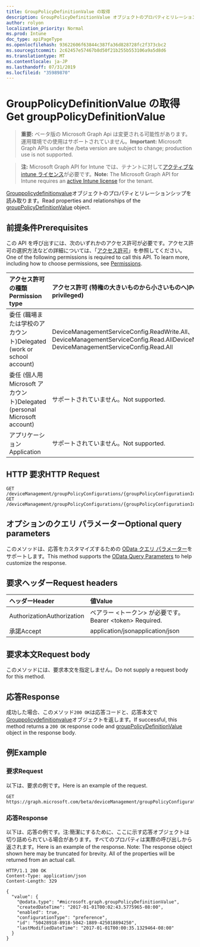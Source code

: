 ```yaml
---
title: GroupPolicyDefinitionValue の取得
description: GroupPolicyDefinitionValue オブジェクトのプロパティとリレーションシップを読み取ります。
author: rolyon
localization_priority: Normal
ms.prod: Intune
doc_type: apiPageType
ms.openlocfilehash: 93622606f63844c387fa36d828728fc2f373cbc2
ms.sourcegitcommit: 2c62457e57467b8d50f21b255b553106a9a5d8d6
ms.translationtype: MT
ms.contentlocale: ja-JP
ms.lasthandoff: 07/31/2019
ms.locfileid: "35989870"
---
```

# <a name="get-grouppolicydefinitionvalue"></a><span data-ttu-id="f854a-103">GroupPolicyDefinitionValue の取得</span><span class="sxs-lookup"><span data-stu-id="f854a-103">Get groupPolicyDefinitionValue</span></span>

> <span data-ttu-id="f854a-104">**重要:** ベータ版の Microsoft Graph Api は変更される可能性があります。運用環境での使用はサポートされていません。</span><span class="sxs-lookup"><span data-stu-id="f854a-104">**Important:** Microsoft Graph APIs under the /beta version are subject to change; production use is not supported.</span></span>

> <span data-ttu-id="f854a-105">**注:** Microsoft Graph API for Intune では、テナントに対して[アクティブな intune ライセンス](https://go.microsoft.com/fwlink/?linkid=839381)が必要です。</span><span class="sxs-lookup"><span data-stu-id="f854a-105">**Note:** The Microsoft Graph API for Intune requires an [active Intune license](https://go.microsoft.com/fwlink/?linkid=839381) for the tenant.</span></span>

<span data-ttu-id="f854a-106">[Grouppolicydefinitionvalue](../resources/intune-grouppolicy-grouppolicydefinitionvalue.md)オブジェクトのプロパティとリレーションシップを読み取ります。</span><span class="sxs-lookup"><span data-stu-id="f854a-106">Read properties and relationships of the [groupPolicyDefinitionValue](../resources/intune-grouppolicy-grouppolicydefinitionvalue.md) object.</span></span>

## <a name="prerequisites"></a><span data-ttu-id="f854a-107">前提条件</span><span class="sxs-lookup"><span data-stu-id="f854a-107">Prerequisites</span></span>
<span data-ttu-id="f854a-p101">この API を呼び出すには、次のいずれかのアクセス許可が必要です。アクセス許可の選択方法などの詳細については、「[アクセス許可](/graph/permissions-reference)」を参照してください。</span><span class="sxs-lookup"><span data-stu-id="f854a-p101">One of the following permissions is required to call this API. To learn more, including how to choose permissions, see [Permissions](/graph/permissions-reference).</span></span>

|<span data-ttu-id="f854a-110">アクセス許可の種類</span><span class="sxs-lookup"><span data-stu-id="f854a-110">Permission type</span></span>|<span data-ttu-id="f854a-111">アクセス許可 (特権の大きいものから小さいものへ)</span><span class="sxs-lookup"><span data-stu-id="f854a-111">Permissions (from most to least privileged)</span></span>|
|:---|:---|
|<span data-ttu-id="f854a-112">委任 (職場または学校のアカウント)</span><span class="sxs-lookup"><span data-stu-id="f854a-112">Delegated (work or school account)</span></span>|<span data-ttu-id="f854a-113">DeviceManagementServiceConfig.ReadWrite.All、DeviceManagementServiceConfig.Read.All</span><span class="sxs-lookup"><span data-stu-id="f854a-113">DeviceManagementServiceConfig.ReadWrite.All, DeviceManagementServiceConfig.Read.All</span></span>|
|<span data-ttu-id="f854a-114">委任 (個人用 Microsoft アカウント)</span><span class="sxs-lookup"><span data-stu-id="f854a-114">Delegated (personal Microsoft account)</span></span>|<span data-ttu-id="f854a-115">サポートされていません。</span><span class="sxs-lookup"><span data-stu-id="f854a-115">Not supported.</span></span>|
|<span data-ttu-id="f854a-116">アプリケーション</span><span class="sxs-lookup"><span data-stu-id="f854a-116">Application</span></span>|<span data-ttu-id="f854a-117">サポートされていません。</span><span class="sxs-lookup"><span data-stu-id="f854a-117">Not supported.</span></span>|

## <a name="http-request"></a><span data-ttu-id="f854a-118">HTTP 要求</span><span class="sxs-lookup"><span data-stu-id="f854a-118">HTTP Request</span></span>
<!-- {
  "blockType": "ignored"
}
-->
``` http
GET /deviceManagement/groupPolicyConfigurations/{groupPolicyConfigurationId}/definitionValues/{groupPolicyDefinitionValueId}
GET /deviceManagement/groupPolicyConfigurations/{groupPolicyConfigurationId}/definitionValues/{groupPolicyDefinitionValueId}/presentationValues/{groupPolicyPresentationValueId}/definitionValue
```

## <a name="optional-query-parameters"></a><span data-ttu-id="f854a-119">オプションのクエリ パラメーター</span><span class="sxs-lookup"><span data-stu-id="f854a-119">Optional query parameters</span></span>
<span data-ttu-id="f854a-120">このメソッドは、応答をカスタマイズするための [OData クエリ パラメーター](https://docs.microsoft.com/en-us/graph/query-parameters)をサポートします。</span><span class="sxs-lookup"><span data-stu-id="f854a-120">This method supports the [OData Query Parameters](https://docs.microsoft.com/en-us/graph/query-parameters) to help customize the response.</span></span>

## <a name="request-headers"></a><span data-ttu-id="f854a-121">要求ヘッダー</span><span class="sxs-lookup"><span data-stu-id="f854a-121">Request headers</span></span>
|<span data-ttu-id="f854a-122">ヘッダー</span><span class="sxs-lookup"><span data-stu-id="f854a-122">Header</span></span>|<span data-ttu-id="f854a-123">値</span><span class="sxs-lookup"><span data-stu-id="f854a-123">Value</span></span>|
|:---|:---|
|<span data-ttu-id="f854a-124">Authorization</span><span class="sxs-lookup"><span data-stu-id="f854a-124">Authorization</span></span>|<span data-ttu-id="f854a-125">ベアラー &lt;トークン&gt; が必要です。</span><span class="sxs-lookup"><span data-stu-id="f854a-125">Bearer &lt;token&gt; Required.</span></span>|
|<span data-ttu-id="f854a-126">承諾</span><span class="sxs-lookup"><span data-stu-id="f854a-126">Accept</span></span>|<span data-ttu-id="f854a-127">application/json</span><span class="sxs-lookup"><span data-stu-id="f854a-127">application/json</span></span>|

## <a name="request-body"></a><span data-ttu-id="f854a-128">要求本文</span><span class="sxs-lookup"><span data-stu-id="f854a-128">Request body</span></span>
<span data-ttu-id="f854a-129">このメソッドには、要求本文を指定しません。</span><span class="sxs-lookup"><span data-stu-id="f854a-129">Do not supply a request body for this method.</span></span>

## <a name="response"></a><span data-ttu-id="f854a-130">応答</span><span class="sxs-lookup"><span data-stu-id="f854a-130">Response</span></span>
<span data-ttu-id="f854a-131">成功した場合、このメソッド`200 OK`は応答コードと、応答本文で[Grouppolicydefinitionvalue](../resources/intune-grouppolicy-grouppolicydefinitionvalue.md)オブジェクトを返します。</span><span class="sxs-lookup"><span data-stu-id="f854a-131">If successful, this method returns a `200 OK` response code and [groupPolicyDefinitionValue](../resources/intune-grouppolicy-grouppolicydefinitionvalue.md) object in the response body.</span></span>

## <a name="example"></a><span data-ttu-id="f854a-132">例</span><span class="sxs-lookup"><span data-stu-id="f854a-132">Example</span></span>

### <a name="request"></a><span data-ttu-id="f854a-133">要求</span><span class="sxs-lookup"><span data-stu-id="f854a-133">Request</span></span>
<span data-ttu-id="f854a-134">以下は、要求の例です。</span><span class="sxs-lookup"><span data-stu-id="f854a-134">Here is an example of the request.</span></span>
``` http
GET https://graph.microsoft.com/beta/deviceManagement/groupPolicyConfigurations/{groupPolicyConfigurationId}/definitionValues/{groupPolicyDefinitionValueId}
```

### <a name="response"></a><span data-ttu-id="f854a-135">応答</span><span class="sxs-lookup"><span data-stu-id="f854a-135">Response</span></span>
<span data-ttu-id="f854a-p102">以下は、応答の例です。注:簡潔にするために、ここに示す応答オブジェクトは切り詰められている場合があります。すべてのプロパティは実際の呼び出しから返されます。</span><span class="sxs-lookup"><span data-stu-id="f854a-p102">Here is an example of the response. Note: The response object shown here may be truncated for brevity. All of the properties will be returned from an actual call.</span></span>
``` http
HTTP/1.1 200 OK
Content-Type: application/json
Content-Length: 329

{
  "value": {
    "@odata.type": "#microsoft.graph.groupPolicyDefinitionValue",
    "createdDateTime": "2017-01-01T00:02:43.5775965-08:00",
    "enabled": true,
    "configurationType": "preference",
    "id": "50428918-8918-5042-1889-425018894250",
    "lastModifiedDateTime": "2017-01-01T00:00:35.1329464-08:00"
  }
}
```





